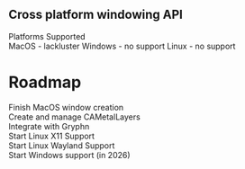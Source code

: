 ## Cross platform windowing API
Platforms Supported <br />
MacOS - lackluster
Windows - no support
Linux - no support
# Roadmap
Finish MacOS window creation<br />
Create and manage CAMetalLayers<br />
Integrate with Gryphn<br />
Start Linux X11 Support<br />
Start Linux Wayland Support<br />
Start Windows support (in 2026)<br />
